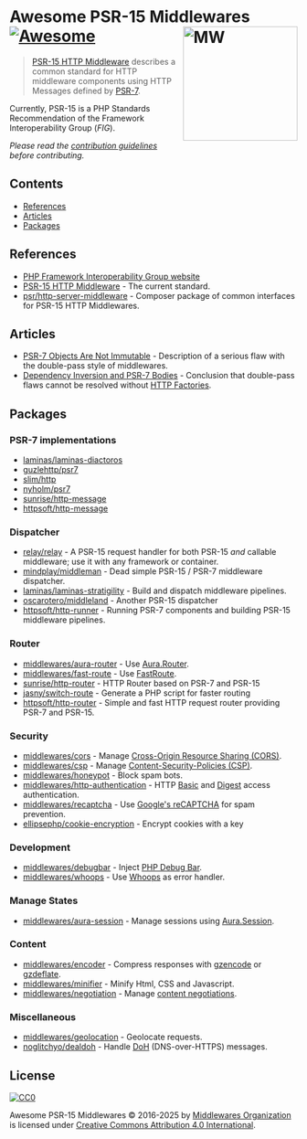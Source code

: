 # Awesome PSR-15 Middlewares [![Awesome](https://cdn.rawgit.com/sindresorhus/awesome/d7305f38d29fed78fa85652e3a63e154dd8e8829/media/badge.svg)](https://github.com/sindresorhus/awesome) [<img src="https://avatars1.githubusercontent.com/u/22275359?v=3&s=200" width="200" align="right" alt="MW">](https://github.com/middlewares/awesome-psr15-middlewares)

> [PSR-15 HTTP Middleware](https://github.com/php-fig/fig-standards/blob/master/accepted/PSR-15-request-handlers.md) describes a common standard for HTTP middleware components using HTTP Messages defined by [PSR-7](http://www.php-fig.org/psr/psr-7/).


Currently, PSR-15 is a PHP Standards Recommendation of the Framework Interoperability Group (_FIG_).

*Please read the [contribution guidelines](contributing.md) before contributing.*


## Contents

- [References](#references)
- [Articles](#articles)
- [Packages](#packages)

## References

- [PHP Framework Interoperability Group website](http://www.php-fig.org/)
- [PSR-15 HTTP Middleware](https://github.com/php-fig/fig-standards/blob/master/accepted/PSR-15-request-handlers.md) - The current standard.
- [psr/http-server-middleware](https://packagist.org/packages/psr/http-server-middleware) - Composer package of common interfaces for PSR-15 HTTP Middlewares.


## Articles

- [PSR-7 Objects Are Not Immutable](http://andrewcarteruk.github.io/programming/2016/05/22/psr-7-is-not-immutable.html) - Description of a serious flaw with the double-pass style of middlewares.
- [Dependency Inversion and PSR-7 Bodies](https://blog.shadowhand.me/dependency-inversion-and-psr-7-bodies/) - Conclusion that double-pass flaws cannot be resolved without [HTTP Factories](https://github.com/php-fig/fig-standards/blob/master/accepted/PSR-17-http-factory.md).


## Packages

### PSR-7 implementations

- [laminas/laminas-diactoros](https://github.com/laminas/laminas-diactoros)
- [guzlehttp/psr7](https://github.com/guzzle/psr7)
- [slim/http](https://github.com/slimphp/Slim-Http)
- [nyholm/psr7](https://github.com/Nyholm/psr7)
- [sunrise/http-message](https://github.com/sunrise-php/http-message)
- [httpsoft/http-message](https://github.com/httpsoft/http-message)

### Dispatcher

- [relay/relay](https://github.com/relayphp/Relay.Relay) - A PSR-15 request handler for both PSR-15 *and* callable middleware; use it with any framework or container.
- [mindplay/middleman](https://github.com/mindplay-dk/middleman) - Dead simple PSR-15 / PSR-7 middleware dispatcher.
- [laminas/laminas-stratigility](https://github.com/laminas/laminas-stratigility) - Build and dispatch middleware pipelines.
- [oscarotero/middleland](https://github.com/oscarotero/middleland) - Another PSR-15 dispatcher
- [httpsoft/http-runner](https://github.com/httpsoft/http-runner) - Running PSR-7 components and building PSR-15 middleware pipelines.

### Router

- [middlewares/aura-router](https://github.com/middlewares/aura-router) - Use [Aura.Router](https://github.com/auraphp/Aura.Router/).
- [middlewares/fast-route](https://github.com/middlewares/fast-route) - Use [FastRoute](https://github.com/nikic/FastRoute).
- [sunrise/http-router](https://github.com/sunrise-php/http-router) - HTTP Router based on PSR-7 and PSR-15
- [jasny/switch-route](https://github.com/jasny/switch-route) - Generate a PHP script for faster routing
- [httpsoft/http-router](https://github.com/httpsoft/http-router) - Simple and fast HTTP request router providing PSR-7 and PSR-15.

### Security

- [middlewares/cors](https://github.com/middlewares/cors) - Manage [Cross-Origin Resource Sharing (CORS)](http://www.w3.org/TR/cors/).
- [middlewares/csp](https://github.com/middlewares/csp) - Manage [Content-Security-Policies (CSP)](https://content-security-policy.com/).
- [middlewares/honeypot](https://github.com/middlewares/honeypot) - Block spam bots.
- [middlewares/http-authentication](https://github.com/middlewares/http-authentication) - HTTP [Basic](https://en.wikipedia.org/wiki/Basic_access_authentication) and [Digest](https://en.wikipedia.org/wiki/Digest_access_authentication) access authentication.
- [middlewares/recaptcha](https://github.com/middlewares/recaptcha) - Use [Google's reCAPTCHA](https://github.com/google/recaptcha) for spam prevention.
- [ellipsephp/cookie-encryption](https://github.com/ellipsephp/cookie-encryption) - Encrypt cookies with a key


### Development

- [middlewares/debugbar](https://github.com/middlewares/debugbar) - Inject [PHP Debug Bar](http://phpdebugbar.com/).
- [middlewares/whoops](https://github.com/middlewares/whoops) - Use [Whoops](https://github.com/filp/whoops) as error handler.


### Manage States

- [middlewares/aura-session](https://github.com/middlewares/aura-session) - Manage sessions using [Aura.Session](https://github.com/auraphp/Aura.Session).


### Content

- [middlewares/encoder](https://github.com/middlewares/encoder) - Compress responses with [gzencode](http://php.net/manual/en/function.gzencode.php) or [gzdeflate](http://php.net/manual/en/function.gzdeflate.php).
- [middlewares/minifier](https://github.com/middlewares/minifier) - Minify Html, CSS and Javascript.
- [middlewares/negotiation](https://github.com/middlewares/negotiation) - Manage [content negotiations](https://tools.ietf.org/html/rfc7231#section-5.3).

### Miscellaneous

- [middlewares/geolocation](https://github.com/middlewares/geolocation) - Geolocate requests.
- [noglitchyo/dealdoh](https://github.com/noglitchyo/dealdoh) - Handle [DoH](https://tools.ietf.org/html/rfc8484) (DNS-over-HTTPS) messages.

## License

[![CC0](http://mirrors.creativecommons.org/presskit/buttons/88x31/svg/cc-zero.svg)](https://creativecommons.org/publicdomain/zero/1.0/)

Awesome PSR-15 Middlewares © 2016-2025 by [Middlewares Organization](https://github.com/middlewares) is licensed under [Creative Commons Attribution 4.0 International](https://creativecommons.org/publicdomain/zero/1.0/).
